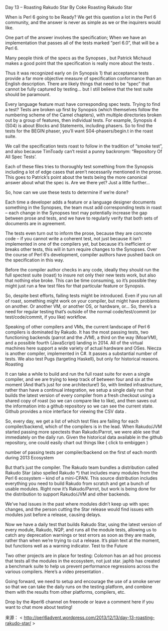 Day 13 – Roasting Rakudo Star By   Coke
Roasting Rakudo Star

When is Perl 6 going to be Ready? We get this question a lot in the Perl 6 community, and the answer is never
as simple as we or the inquirers would like.

One part of the answer involves the specification; When we have an implementation that passes all of the tests marked “perl 6.0”, that will be  a  Perl 6.

Many people think of the specs as the  Synopses , but Patrick Michaud makes a good point that the specification is really more about the  tests .

Thus it was recognized early on (in Synopsis 1) that acceptance tests provide a far more objective measure of specification conformance than an English description. There are likely things that need to be “spec” that cannot be fully captured by testing… but I still believe that the test suite should be paramount.

Every language feature must have corresponding spec tests. Trying to find a test? Tests are broken up first by Synopsis (which themselves follow the numbering scheme of the Camel chapters), with multiple directories broken out by a group of features, then individual tests. For example, Synopsis 4 (S04) is about Blocks and Statements, including phasers. So to find the tests for the BEGIN phaser, you’ll want  S04-phasers/begin.t  in the roast suite.

We call the specification tests roast to follow in the tradition of “smoke test”, and also because TimToady can’t resist a punny backronym: “Repository Of All Spec Tests’.

Each of these files tries to thoroughly test something from the Synopsis including a lot of edge cases that aren’t necessarily mentioned in the prose. This goes to Patrick’s point about the tests being the more canonical answer about what the spec is. Are we there yet? Just a little further…  

So, how can we use these tests to determine if we’re done?

Each time a developer adds a feature or a language designer documents something in the Synopses, the team must add corresponding tests in roast – each change in the Synopses text may potentially increase the gap between prose and tests, and we have to regularly verify that both sets of documents are in agreement.

The tests even turn out to inform the prose, because they are concrete code – if you cannot write a coherent test, not just because it isn’t implemented in one of the compilers yet, but because it’s inefficient or breaks other tests, this will in turn require changes to the Synopses. Over the course of Perl 6′s development, compiler authors have pushed back on the specification in this way.

Before the compiler author checks in any code, ideally they should run the full spectest suite (roast) to insure not only their new tests work, but also that nothing else broke. This can be time consuming, so it’s possible they might just run a few test files for that particular feature or Synopsis.

So, despite best efforts, failing tests might be introduced. Even if you run all of roast, something might work on your compiler, but might have problems on another. Or another VM, or another OS, or hardware, or… So, there’s a need for regular testing that’s outside of the normal code/test/commit (or test/code/commit, if you like) workflow.

Speaking of other compilers and VMs, the current landscape of Perl 6 compilers is dominated by Rakudo. It has the most passing tests, two functioning backends (parrot and the JVM), a third on the way (MoarVM), and a possible fourth (JavaScript) landing in 2014. All of the virtual machines here support a wide variety of actual hardware and OSes. Niecza is another compiler, implemented in C#. It passes a substantial number of tests. We also test Pugs (targeting Haskell), but only for historical reasons. Roasting

It can take a while to build and run the full roast suite for even a single compiler, and we are trying to keep track of between four and six at the moment (And that’s just for one architecture!) So, with limited infrastructure, rather than have a continual integration, we setup a single daily run that builds the latest version of every compiler from a fresh checkout using a shared copy of roast (so we can compare like to like), and then saves out the information into a  github repository  so we can see the current state. Github provides a nice interface for viewing the  CSV data .

So, every day, we get a list of which test files are failing for each compiler/backend, which of the compilers is in the lead. When Rakudo/JVM started passing more spectests than Rakudo/Parrot, we were able see that  immediately  on the daily run.  Given the historical data available in the github repository, one could easily chart out things like ( click to embiggen )

number of passing tests per compiler/backend on the first of each month during 2013 Ecosystem  

But that’s just the compiler. The Rakudo team bundles a distribution called Rakudo Star (also spelled Rakudo *) that includes many modules from the Perl 6 ecosystem – kind of a mini-CPAN. This source distribution includes everything you need to build Rakudo from scratch and get a bunch of usable modules. Right now it’s Rakudo/Parrot, but work is being done for the distribution to support Rakudo/JVM and other backends.

We’ve had issues in the past where modules didn’t keep up with spec changes, and the person cutting the Star release would find issues with modules just before a release, causing delays.

Now we have a daily test that builds Rakudo Star, using the latest version of every module, Rakudo, NQP, and runs all the module tests, allowing us to catch any deprecation warnings or test errors as soon as they are made, rather than when we’re trying to cut a release. It’s  plain text  at the moment, but functions well as a warning indicator. Test to the Future

Two other projects are in place for testing:
Colomon has an ad hoc process that tests  all  the modules in the ecosystem, not just star.
japhb has created a  benchmark suite  to help us prevent performance regressions across the various compilers. Here’s a video presentation .


Going forward, we need to setup and encourage the use of a smoke server so that we can take the daily runs on the testing platform, and combine them with the results from other platforms, compilers, etc.

Drop by the #perl6 channel on freenode or leave a comment here if you want to chat more about testing!

来源： < http://perl6advent.wordpress.com/2013/12/13/day-13-roasting-rakudo-star/ >  